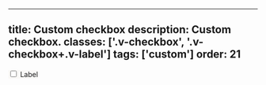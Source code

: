 <!--
 *              © 2025 Visa
 *
 * Licensed under the Apache License, Version 2.0 (the "License");
 * you may not use this file except in compliance with the License.
 * You may obtain a copy of the License at
 *
 *         http://www.apache.org/licenses/LICENSE-2.0
 *
 * Unless required by applicable law or agreed to in writing, software
 * distributed under the License is distributed on an "AS IS" BASIS,
 * WITHOUT WARRANTIES OR CONDITIONS OF ANY KIND, either express or implied.
 * See the License for the specific language governing permissions and
 * limitations under the License.
 *
 -->
---
title: Custom checkbox
description: Custom checkbox.
classes: ['.v-checkbox', '.v-checkbox+.v-label']
tags: ['custom']
order: 21
---

<style>
  .my-checkbox { --v-checkbox-border-radius: 1px; --v-checkbox-hover-glow-color: transparent; --v-checkbox-focus-glow-color: transparent; --v-checkbox-active-glow-color: transparent; --v-checkbox-glow-offset: 2px; --v-checkbox-outline-radius: 1px; --v-checkbox-color: #928b80; --v-checkbox-hover-color: #615d56; --v-checkbox-focus-color: #615d56; --v-checkbox-active-color: #4e4d49; } .v-label:has(.my-checkbox) { background-color: #f9f8f6; border-radius: 1px; } .v-label:has(.my-checkbox:hover), .v-label:has(.my-checkbox:focus-visible) { background-color: #f4f2ed; } .v-label:has(.my-checkbox:active) { background-color: #edeae3; }
</style>
<label class="v-label v-typography-label-large v-flex v-gap-6 v-p-6" for="checkbox-custom">
  <input class="v-checkbox my-checkbox" id="checkbox-custom" type="checkbox"/>
  Label
</label>
